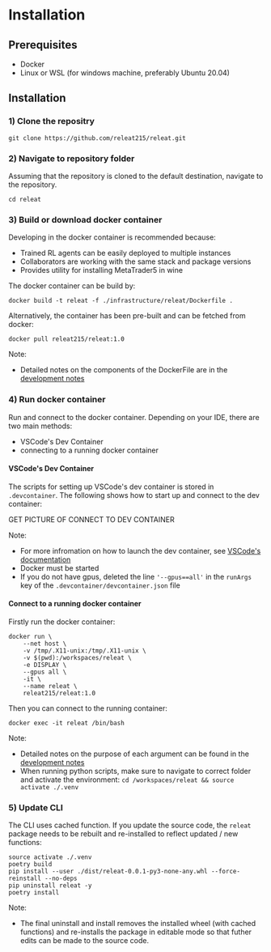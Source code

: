 # Installation

## Prerequisites

- Docker
- Linux or WSL (for windows machine, preferably Ubuntu 20.04)

## Installation

### 1) Clone the repositry

```
git clone https://github.com/releat215/releat.git
```

### 2) Navigate to repository folder

Assuming that the repository is cloned to the default destination, navigate to the repository.

```
cd releat
```

### 3) Build or download docker container

Developing in the docker container is recommended because:
- Trained RL agents can be easily deployed to multiple instances
- Collaborators are working with the same stack and package versions
- Provides utility for installing MetaTrader5 in wine

The docker container can be build by:

```
docker build -t releat -f ./infrastructure/releat/Dockerfile .
```

Alternatively, the container has been pre-built and can be fetched from docker:

```
docker pull releat215/releat:1.0
```

Note:
- Detailed notes on the components of the DockerFile are in the [development notes](../development_notes/releat_dockerfile.md)

### 4) Run docker container

Run and connect to the docker container. Depending on your IDE, there are two main methods:
- VSCode's Dev Container
- connecting to a running docker container

#### VSCode's Dev Container

The scripts for setting up VSCode's dev container is stored in `.devcontainer`. The following shows how to start up and connect to the dev container:

GET PICTURE OF CONNECT TO DEV CONTAINER

Note:
- For more infromation on how to launch the dev container, see [VSCode's documentation](https://code.visualstudio.com/docs/devcontainers/containers)
- Docker must be started
- If you do not have gpus, deleted the line `'--gpus==all'` in the `runArgs` key of the `.devcontainer/devcontainer.json` file

#### Connect to a running docker container

Firstly run the docker container:

```
docker run \
    --net host \
    -v /tmp/.X11-unix:/tmp/.X11-unix \
    -v $(pwd):/workspaces/releat \
    -e DISPLAY \
    --gpus all \
    -it \
    --name releat \
    releat215/releat:1.0
```

Then you can connect to the running container:

```
docker exec -it releat /bin/bash
```

Note:
- Detailed notes on the purpose of each argument can be found in the [development notes](../development_notes/releat_dockerfile.md#docker-run)
- When running python scripts, make sure to navigate to correct folder and activate the environment: `cd /workspaces/releat && source activate ./.venv`

### 5) Update CLI

The CLI uses cached function. If you update the source code, the `releat` package needs to be rebuilt and re-installed to reflect updated / new functions:

```
source activate ./.venv
poetry build
pip install --user ./dist/releat-0.0.1-py3-none-any.whl --force-reinstall --no-deps
pip uninstall releat -y
poetry install
```

Note:
- The final uninstall and install removes the installed wheel (with cached functions) and re-installs the package in editable mode so that futher edits can be made to the source code.
